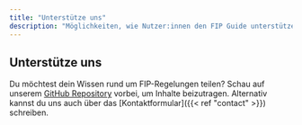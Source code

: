 ```yaml
---
title: "Unterstütze uns"
description: "Möglichkeiten, wie Nutzer:innen den FIP Guide unterstützen können."
---
```


## Unterstütze uns
Du möchtest dein Wissen rund um FIP-Regelungen teilen? Schau auf unserem [GitHub Repository](https://github.com/fipguide/fipguide.github.io) vorbei, um Inhalte beizutragen.
Alternativ kannst du uns auch über das [Kontaktformular]({{< ref "contact" >}}) schreiben.
